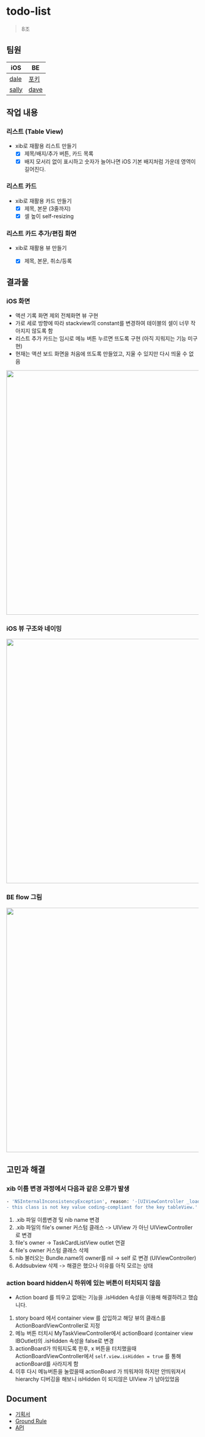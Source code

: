 # todo-list
> 8조

## 팀원

|iOS|BE|
|---|---|
|[dale](https://github.com/sungju-kim)|[포키](https://github.com/Seokho-Ham)|
|[sally](https://github.com/sally4405)|[dave](https://github.com/nak253)|


## 작업 내용

### 리스트 (Table View)
- xib로 재활용 리스트 만들기
  - [x] 제목/배지/추가 버튼, 카드 목록
  - [x] 배지 모서리 없이 표시하고 숫자가 늘어나면 iOS 기본 배지처럼 가운데 영역이 길어진다.

### 리스트 카드
- xib로 재활용 카드 만들기
  - [x] 제목, 본문 (3줄까지)
  - [x] 셀 높이 self-resizing

### 리스트 카드 추가/편집 화면
- xib로 재활용 뷰 만들기
  - [x] 제목, 본문, 취소/등록


## 결과물

### iOS 화면
- 액션 기록 화면 제외 전체화면 뷰 구현
- 가로 세로 방향에 따라 stackview의 constant를 변경하여 테이블의 셀이 너무 작아지지 않도록 함
- 리스트 추가 카드는 임시로 메뉴 버튼 누르면 뜨도록 구현 (아직 지워지는 기능 미구현)
- 현재는 액션 보드 화면을 처음에 뜨도록 만들었고, 지울 수 있지만 다시 띄울 수 없음 

<img width="640" src="https://user-images.githubusercontent.com/45891045/162369093-670ca58e-9156-4f05-bffd-60ccdd9f02d1.gif">

### iOS 뷰 구조와 네이밍
<img width="640" src="https://user-images.githubusercontent.com/45891045/162370382-9ac206af-9077-48a5-90b0-80916a03310a.png">

### BE flow 그림
<img width="640" src="https://user-images.githubusercontent.com/45891045/162131159-9d1c7ba4-2e51-4f21-b91e-0de937bc5ce7.png">


## 고민과 해결

### xib 이름 변경 과정에서 다음과 같은 오류가 발생
```bash
- 'NSInternalInconsistencyException', reason: '-[UIViewController _loadViewFromNibNamed:bundle:] loaded the TaskCardListView nib but the view outlet was not set
- this class is not key value coding-compliant for the key tableView.' [duplicate]
```

1. .xib 파일 이름변경 및 nib name 변경
2. .xib 파일의 file's owner 커스텀 클래스 -> UIView 가 아닌 UIViewController 로 변경
3. file's owner -> TaskCardListView outlet 연결
4. file's owner 커스텀 클래스 삭제
5. nib 불러오는 Bundle.name의 owner를 nil -> self 로 변경 (UIViewController)
6. Addsubview 삭제
-> 해결은 했으나 이유를 아직 모르는 상태

### action board hidden시 하위에 있는 버튼이 터치되지 않음
- Action board 를 띄우고 없애는 기능을 .isHidden 속성을 이용해 해결하려고 했습니다.
1. story board 에서 container view 를 삽입하고 해당 뷰의 클래스를 ActionBoardViewController로 지정
2. 메뉴 버튼 터치시 MyTaskViewController에서 actionBoard (container view IBOutlet)의 .isHidden 속성을 false로 변경
3. actionBoard가 띄워지도록 한후, x 버튼을 터치했을때  ActionBoardViewController에서 `self.view.isHidden = true` 를 통해 actionBoard를 사라지게 함
4. 이후 다시 메뉴버튼을 눌렀을때 actionBoard 가 띄워져야 하지만 안띄워져서 hierarchy 디버깅을 해보니 isHidden 이 되지않은 UIView 가 남아있었음


## Document

- [기획서](https://www.figma.com/proto/vYGeE8xND8ZRkesKHLIc1b/%EB%AA%A8%EB%B0%94%EC%9D%BC_%ED%88%AC%EB%91%90%-EB%A6%AC%EC%8A%A4%ED%8A%B8?node-id=94%3A418&scaling=contain&page-id=94%3A414)
- [Ground Rule](https://github.com/sally4405/todo-list/wiki/Ground-Rule)
- [API](https://app.swaggerhub.com/apis-docs/Seokho-Ham/todolist/1.0.0)